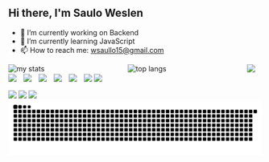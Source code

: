 ## Hi there, I'm Saulo Weslen

- 🔭 I’m currently working on Backend
- 🌱 I’m currently learning JavaScript
- 📫 How to reach me: wsaullo15@gmail.com

<img alt="my stats" align="left" width="47%" src="https://github-readme-stats.vercel.app/api?username=B0o07&show_icons=true&theme=tokyonight"/>

<img alt="top langs" align="left" width="47%" src="https://github-readme-stats.vercel.app/api/top-langs/?username=B0o07&layout=compact&theme=tokyonight&hide=jupyter%20notebook"/>

<p align="left">
  <img src="https://cdn.jsdelivr.net/gh/devicons/devicon/icons/javascript/javascript-original.svg" height="40" style="margin-right:10px;"/>
  <img src="https://cdn.jsdelivr.net/gh/devicons/devicon/icons/typescript/typescript-original.svg" height="40" style="margin-right:10px;"/>
  <img src="https://cdn.jsdelivr.net/gh/devicons/devicon/icons/react/react-original.svg" height="40" style="margin-right:10px;"/>
  <img src="https://cdn.jsdelivr.net/gh/devicons/devicon/icons/html5/html5-original.svg" height="40" style="margin-right:10px;"/>
  <img src="https://cdn.jsdelivr.net/gh/devicons/devicon/icons/css3/css3-original.svg" height="40" style="margin-right:10px;"/>
  <img src="https://cdn.jsdelivr.net/gh/devicons/devicon/icons/python/python-original.svg" height="40" style="margin-right:10px;"/>
  <img src="https://cdn.jsdelivr.net/gh/devicons/devicon/icons/csharp/csharp-original.svg" height="40" />
  <img src="https://cdn.jsdelivr.net/gh/devicons/devicon/icons/mysql/mysql-original.svg" height="40" style="margin-right:10px;"/>
</p>
  

 
<div> 
  <a href="https://www.instagram.com/nickye_sky" target="_blank"><img src="https://img.shields.io/badge/-Instagram-%23E4405F?style=for-the-badge&logo=instagram&logoColor=white" target="_blank"></a>
  <a href = "wsaullo15@gmail.com"><img src="https://img.shields.io/badge/-Gmail-%23333?style=for-the-badge&logo=gmail&logoColor=white" target="_blank"></a>
  <a href="https://www.linkedin.com/in/saulo-weslen" target="_blank"><img src="https://img.shields.io/badge/-LinkedIn-%230077B5?style=for-the-badge&logo=linkedin&logoColor=white" target="_blank"></a>

</div>

<picture>
  <source media="(prefers-color-scheme: dark)" srcset="https://raw.githubusercontent.com/B0o07/B0o07/output/github-contribution-grid-snake-dark.svg">
  <source media="(prefers-color-scheme: light)" srcset="https://raw.githubusercontent.com/B0o07/B0o07/output/github-contribution-grid-snake.svg">
  <img alt="github contribution grid snake animation" src="https://raw.githubusercontent.com/B0o07/B0o07/output/github-contribution-grid-snake.svg">
</picture>
